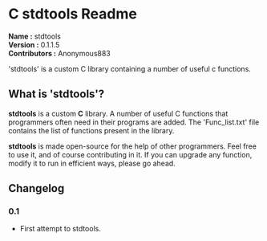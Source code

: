 # C stdtools Readme #
**Name         :** stdtools  
**Version      :** 0.1.1.5  
**Contributors :** Anonymous883  

'stdtools' is a custom C library containing a number of useful c functions.

## What is 'stdtools'? ##

**stdtools** is a custom **C** library. A number of useful C functions that programmers often need in their programs are added. The 'Func_list.txt' file contains the list of functions present in the library.

**stdtools** is made open-source for the help of other programmers. Feel free to use it, and of course contributing in it. If you can upgrade any function, modify it to run in efficient ways, please go ahead.

## Changelog ##

  ### 0.1 ##
  * First attempt to stdtools. 
